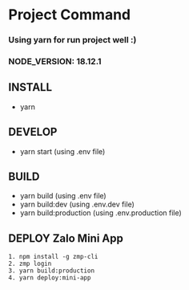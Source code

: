 # Project Command
### Using yarn for run project well :)
### NODE_VERSION: 18.12.1

## INSTALL
- yarn

## DEVELOP
- yarn start (using .env file)

## BUILD
- yarn build (using .env file)
- yarn build:dev (using .env.dev file)
- yarn build:production (using .env.production file)

## DEPLOY Zalo Mini App
```
1. npm install -g zmp-cli
2. zmp login
3. yarn build:production
4. yarn deploy:mini-app
```
